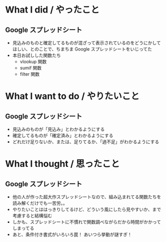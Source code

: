 # What I did / やったこと
## Google スプレッドシート
- 見込みのものと確定してるものが混ざって表示されているのをどうにかしてほしい、とのことで、ちまちま Google スプレッドシートをいじってた
- 本日お試しした関数たち
    - vlookup 関数
    - sumif 関数
    - filter 関数

# What I want to do / やりたいこと
## Google スプレッドシート
- 見込みのものが「見込み」とわかるようにする
- 確定してるものが「確定済み」とわかるようにする
- どれだけ足りないか、または、足りてるか、「過不足」がわかるようにする

# What I thought / 思ったこと
## Google スプレッドシート
- 他の人が作った超大作スプレッドシートなので、組み込まれてる関数たちを読み解くだけでも一苦労。。
- やりたいことははっきりしてるけど、どういう風にしたら見やすいか、まで考慮すると結構悩む
- しかも、スプレッドシートに不慣れで関数調べながらだから時間がかかってしまってる
- あと、条件付き書式がいろいろ罠！ あいつら挙動が謎すぎ！
